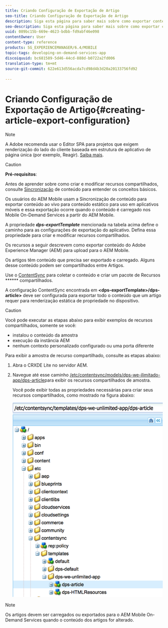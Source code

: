 ```yaml
---
title: Criando Configuração de Exportação de Artigo
seo-title: Criando Configuração de Exportação de Artigo
description: Siga esta página para saber mais sobre como exportar conteúdo do Adobe Experience Manager (AEM) para upload para o AEM Mobile.
seo-description: Siga esta página para saber mais sobre como exportar conteúdo do Adobe Experience Manager (AEM) para upload para o AEM Mobile.
uuid: 089bc15b-669e-4623-bdbb-fd9abf46e098
contentOwner: User
content-type: reference
products: SG_EXPERIENCEMANAGER/6.4/MOBILE
topic-tags: developing-on-demand-services-app
discoiquuid: bc681589-5d46-44cd-888d-b0722a2fd006
translation-type: tm+mt
source-git-commit: 622e613d556acda7cd98d4b3d20a20133756fd92

---
```



# Criando Configuração de Exportação de Artigo{#creating-article-export-configuration}

>[!NOTE]
>
>A Adobe recomenda usar o Editor SPA para projetos que exigem renderização do lado do cliente baseada em estrutura de aplicativo de página única (por exemplo, Reagir). [Saiba mais](/help/sites-developing/spa-overview.md).

>[!CAUTION]
>
>**Pré-requisitos**:
>
>Antes de aprender sobre como criar e modificar recursos compartilhados, consulte [Sincronização](/help/mobile/mobile-ondemand-contentsync.md) de conteúdo para entender os conceitos básicos.

Os usuários do AEM Mobile usam a Sincronização de conteúdo para exportar conteúdo ao vivo para conteúdo estático para uso em aplicativos móveis e essa exportação ocorre quando o conteúdo é carregado nos Mobile On-Demand Services a partir do AEM Mobile.

A propriedade ***dps-exportTemplate*** mencionada na tabela acima define o caminho para as configurações de exportação do aplicativo. Defina essa propriedade para criar e modificar recursos compartilhados.

Os recursos a seguir descrevem como exportar conteúdo do Adobe Experience Manager (AEM) para upload para o AEM Mobile.

Os artigos têm conteúdo que precisa ser exportado e carregado. Alguns desse conteúdo podem ser compartilhados entre Artigos.

Use o [ContentSync](/help/mobile/mobile-ondemand-contentsync.md) para coletar o conteúdo e criar um pacote de Recursos ****** compartilhados.

A configuração ContentSync encontrada em **&lt;dps-exportTemplate>/dps-article>** deve ser configurada para exportar todo o conteúdo que um artigo requer para renderização estática de propriedade no dispositivo.

>[!CAUTION]
>
>Você pode executar as etapas abaixo para exibir exemplos de recursos compartilhados, somente se você:
>
>* instalou o conteúdo da amostra
>* execução da instância AEM
>* nenhum contexto personalizado configurado ou uma porta diferente
>



Para exibir a amostra de recurso compartilhado, consulte as etapas abaixo:

1. Abra o CRXDE Lite no servidor AEM.
1. Navegue até esse caminho [/etc/contentsync/models/dps-we-ilimitado-app/dps-article](http://localhost:4502/crx/de/index.jsp#/etc/contentsync/templates/dps-we-unlimited-app/dps-article)para exibir os recursos compartilhados de amostra.

   Você pode exibir todas as propriedades necessárias para criar seus recursos compartilhados, como mostrado na figura abaixo:

   ![chlimage_1-134](assets/chlimage_1-134.png)

>[!NOTE]
>
>Os artigos devem ser carregados ou exportados para o AEM Mobile On-Demand Services quando o conteúdo dos artigos for alterado.

